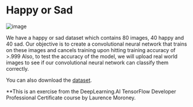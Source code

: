 # Happy or Sad

![image](https://user-images.githubusercontent.com/83921882/121816600-2b64fa80-cc9a-11eb-80da-a40b8fefaec3.png)

We have a happy or sad dataset which contains 80 images, 40 happy and 40 sad.
Our objective is to create a convolutional neural network that trains on these images and cancels training upon hitting training accuracy of >.999
Also, to test the accuracy of the model, we will upload real world images to see if our convolutional neural network can classify them correctly.

You can also download the [dataset](https://storage.googleapis.com/laurencemoroney-blog.appspot.com/happy-or-sad.zip).

**This is an exercise from the DeepLearning.AI TensorFlow Developer Professional Certificate course by Laurence Moroney.
